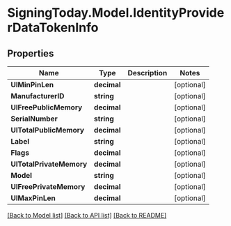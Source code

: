 
# SigningToday.Model.IdentityProviderDataTokenInfo

## Properties

Name | Type | Description | Notes
------------ | ------------- | ------------- | -------------
**UlMinPinLen** | **decimal** |  | [optional] 
**ManufacturerID** | **string** |  | [optional] 
**UlFreePublicMemory** | **decimal** |  | [optional] 
**SerialNumber** | **string** |  | [optional] 
**UlTotalPublicMemory** | **decimal** |  | [optional] 
**Label** | **string** |  | [optional] 
**Flags** | **decimal** |  | [optional] 
**UlTotalPrivateMemory** | **decimal** |  | [optional] 
**Model** | **string** |  | [optional] 
**UlFreePrivateMemory** | **decimal** |  | [optional] 
**UlMaxPinLen** | **decimal** |  | [optional] 

[[Back to Model list]](../README.md#documentation-for-models)
[[Back to API list]](../README.md#documentation-for-api-endpoints)
[[Back to README]](../README.md)

